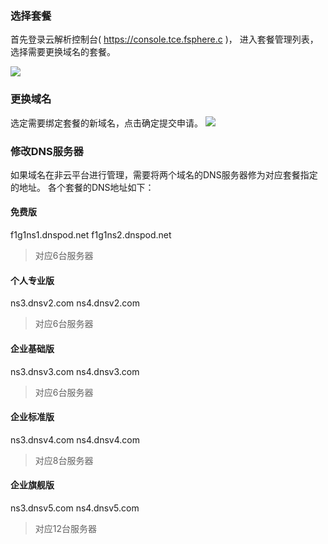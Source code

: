 ### 选择套餐
首先登录云解析控制台( https://console.tce.fsphere.c )，
进入套餐管理列表，选择需要更换域名的套餐。

![](http://imgcache.tcecqpoc.fsphere.cn/image/mc.qcloudimg.com/static/img/8041c9e3049d3c21e1fafc1dbdef9427/1.png)

### 更换域名
选定需要绑定套餐的新域名，点击确定提交申请。
![](http://imgcache.tcecqpoc.fsphere.cn/image/mc.qcloudimg.com/static/img/06399d635f8508e0178553e5d6990b70/2.png)

### 修改DNS服务器
如果域名在非云平台进行管理，需要将两个域名的DNS服务器修为对应套餐指定的地址。
各个套餐的DNS地址如下：

#### 免费版
f1g1ns1.dnspod.net
f1g1ns2.dnspod.net
> 对应6台服务器

#### 个人专业版
ns3.dnsv2.com
ns4.dnsv2.com
> 对应6台服务器

#### 企业基础版
ns3.dnsv3.com
ns4.dnsv3.com
> 对应6台服务器

#### 企业标准版
ns3.dnsv4.com
ns4.dnsv4.com
> 对应8台服务器

#### 企业旗舰版
ns3.dnsv5.com
ns4.dnsv5.com
> 对应12台服务器
